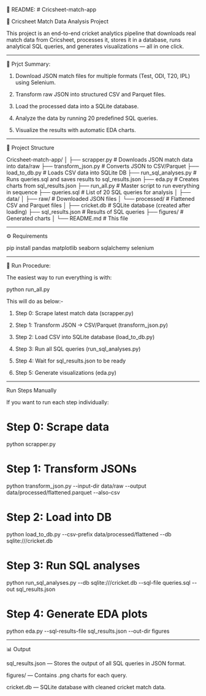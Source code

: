📄 README: # Cricsheet-match-app

🏏 Cricsheet Match Data Analysis Project

This project is an end-to-end cricket analytics pipeline that downloads real match data from Cricsheet, processes it, stores it in a database, runs analytical SQL queries, and generates visualizations — all in one click.


----------

📌 Prjct Summary:

1. Download JSON match files for multiple formats (Test, ODI, T20, IPL) using Selenium.


2. Transform raw JSON into structured CSV and Parquet files.


3. Load the processed data into a SQLite database.


4. Analyze the data by running 20 predefined SQL queries.


5. Visualize the results with automatic EDA charts.




---

📂 Project Structure

Cricsheet-match-app/
│
├── scrapper.py               # Downloads JSON match data into data/raw
├── transform_json.py         # Converts JSON to CSV/Parquet
├── load_to_db.py              # Loads CSV data into SQLite DB
├── run_sql_analyses.py        # Runs queries.sql and saves results to sql_results.json
├── eda.py                     # Creates charts from sql_results.json
├── run_all.py                 # Master script to run everything in sequence
├── queries.sql                # List of 20 SQL queries for analysis
│
├── data/
│   ├── raw/                   # Downloaded JSON files
│   └── processed/             # Flattened CSV and Parquet files
│
├── cricket.db                 # SQLite database (created after loading)
├── sql_results.json           # Results of SQL queries
├── figures/                   # Generated charts
│
└── README.md                  # This file


---

⚙️ Requirements



pip install pandas matplotlib seaborn sqlalchemy selenium


---

🚀 Run Procedure:



The easiest way to run everything is with:

python run_all.py

This will do as below:-

1. Step 0: Scrape latest match data (scrapper.py)


2. Step 1: Transform JSON → CSV/Parquet (transform_json.py)


3. Step 2: Load CSV into SQLite database (load_to_db.py)


4. Step 3: Run all SQL queries (run_sql_analyses.py)


5. Step 4: Wait for sql_results.json to be ready


6. Step 5: Generate visualizations (eda.py)




---

Run Steps Manually

If you want to run each step individually:

# Step 0: Scrape data
python scrapper.py

# Step 1: Transform JSONs
python transform_json.py --input-dir data/raw --output data/processed/flattened.parquet --also-csv

# Step 2: Load into DB
python load_to_db.py --csv-prefix data/processed/flattened --db sqlite:///cricket.db

# Step 3: Run SQL analyses
python run_sql_analyses.py --db sqlite:///cricket.db --sql-file queries.sql --out sql_results.json

# Step 4: Generate EDA plots
python eda.py --sql-results-file sql_results.json --out-dir figures


---

📊 Output

sql_results.json — Stores the output of all SQL queries in JSON format.

figures/ — Contains .png charts for each query.

cricket.db — SQLite database with cleaned cricket match data.
